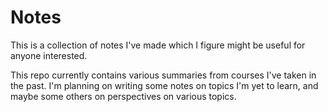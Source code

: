 # Notes
This is a collection of notes I've made which I figure might be useful for anyone interested. 

This repo currently contains various summaries from courses I've taken in the past. I'm planning on writing some notes on topics I'm yet to learn, and maybe some others on perspectives on various topics.
